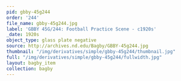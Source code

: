 ```yaml
---
pid: gbby-45g244
order: '244'
file_name: gbby-45g244.jpg
label: 'GBBY 45G/244: Football Practice Scene - c1920s'
_date: 1920s
object_type: glass plate negative
source: http://archives.nd.edu/Bagby/GBBY-45g244.jpg
thumbnail: "/img/derivatives/simple/gbby-45g244/thumbnail.jpg"
full: "/img/derivatives/simple/gbby-45g244/fullwidth.jpg"
layout: bagby_item
collection: bagby
---
```

